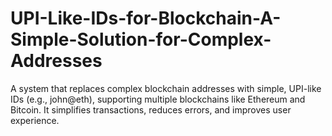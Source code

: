 # UPI-Like-IDs-for-Blockchain-A-Simple-Solution-for-Complex-Addresses
A system that replaces complex blockchain addresses with simple, UPI-like IDs (e.g., john@eth), supporting multiple blockchains like Ethereum and Bitcoin. It simplifies transactions, reduces errors, and improves user experience.
